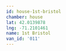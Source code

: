 ```yaml
---
id: house-1st-bristol
chamber: house
lat: 42.0139878
lng: -71.2101461
name: 1st Bristol
van_id: '011'
---
```

